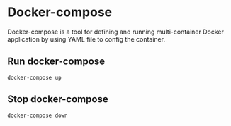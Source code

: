 # Docker-compose

Docker-compose is a tool for defining and running multi-container Docker application by using YAML file to config the container.

## Run docker-compose

```
docker-compose up
```

## Stop docker-compose

```
docker-compose down
```
